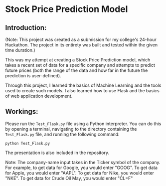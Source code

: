 # Stock Price Prediction Model

## Introduction:
(Note: This project was created as a submission for my college's 24-hour Hackathon. The project in its entirety was built and tested within the given time duration.)

This was my attempt at creating a Stock Price Prediction model, which takes a recent set of data for a specific company and attempts to predict future prices (both the range of the data and how far in the future the prediction is user-defined).

Through this project, I learned the basics of Machine Learning and the tools used to create such models. I also learned how to use Flask and the basics of web application development.

## Workings:
Please run the ```Test_Flask.py``` file using a Python interpreter. You can do this by opening a terminal, navigating to the directory containing the ```Test_Flask.py``` file, and running the following command:
```
python Test_Flask.py
```
The presentation is also included in the repository.

Note: The company-name input takes in the Ticker symbol of the company. For example, to get data for Google, you would enter "GOOG". To get data for Apple, you would enter "AAPL". To get data for Nike, you would enter "NKE". To get data for Crude Oil May, you would enter "CL=F"
